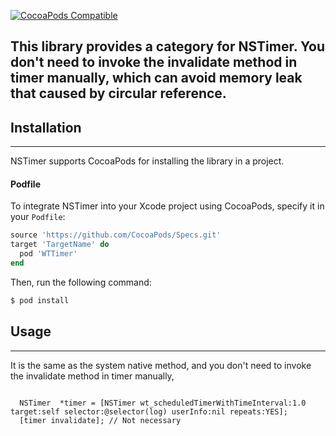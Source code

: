 
[![CocoaPods Compatible](https://img.shields.io/cocoapods/v/WTTimer.svg)](https://img.shields.io/cocoapods/v/WTTimer.svg)

## This library provides a category for NSTimer. You don't need to invoke the invalidate method in timer manually, which can avoid  memory leak that caused by circular reference.

## Installation

---

NSTimer supports CocoaPods for installing the library in a project.

#### Podfile

To integrate NSTimer into your Xcode project using CocoaPods, specify it in your `Podfile`:

```ruby
source 'https://github.com/CocoaPods/Specs.git'
target 'TargetName' do
  pod 'WTTimer'         
end
```


Then, run the following command:

```bash
$ pod install
```


## Usage

---

It is the same as the system native method, and you don't need to invoke the invalidate method in timer manually,

``` objc
   
  NSTimer  *timer = [NSTimer wt_scheduledTimerWithTimeInterval:1.0 target:self selector:@selector(log) userInfo:nil repeats:YES];
  [timer invalidate]; // Not necessary

```


